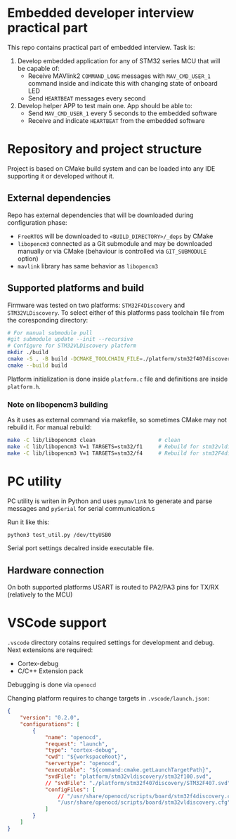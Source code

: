 # Embedded developer interview practical part

This repo contains practical part of embedded interview. Task is:

1. Develop embedded application for any of STM32 series MCU that will be capable of:
    - Receive MAVlink2 `COMMAND_LONG` messages with `MAV_CMD_USER_1` command inside and
      indicate this with changing state of onboard LED
    - Send `HEARTBEAT` messages every second
2. Develop helper APP to test main one. App should be able to:
    - Send `MAV_CMD_USER_1` every 5 seconds to the embedded software
    - Receive and indicate `HEARTBEAT` from the embedded software

# Repository and project structure

Project is based on CMake build system and can be loaded into any IDE supporting it or developed without it.

## External dependencies

Repo has external dependencies that will be downloaded during configuration phase:
- `FreeRTOS` will be downloaded to `<BUILD_DIRECTORY>/_deps` by CMake
- `libopencm3` connected as a Git submodule and may be downloaded manually or via CMake (behaviour is controlled via `GIT_SUBMODULE` option)
- `mavlink` library has same behavior as `libopencm3`

## Supported platforms and build

Firmware was tested on two platforms: `STM32F4Discovery` and `STM32VLDiscovery`. To select either of this platforms pass toolchain file from the coresponding directory:
```bash
# For manual submodule pull
#git submodule update --init --recursive
# Configure for STM32VLDiscovery platform
mkdir ./build
cmake -S . -B build -DCMAKE_TOOLCHAIN_FILE=./platform/stm32f407discovery/toolchain.cmake -DGIT_SUBMODULE=ON
cmake --build build
```

Platform initialization is done inside `platform.c` file and definitions are inside `platform.h`.

### Note on libopencm3 building
As it uses as external command via makefile, so sometimes CMake may not rebuild it. For manual rebuild:
```bash
make -C lib/libopencm3 clean                    # clean
make -C lib/libopencm3 V=1 TARGETS=stm32/f1     # Rebuild for stm32vldiscovery
make -C lib/libopencm3 V=1 TARGETS=stm32/f4     # Rebuild for stm32F4discovery
```


# PC utility

PC utility is writen in Python and uses `pymavlink` to generate and parse messages and `pySerial` for serial communication.s

Run it like this:
```bash
python3 test_util.py /dev/ttyUSB0
```

Serial port settings decalred inside executable file.

## Hardware connection

On both supported platforms USART is routed to PA2/PA3 pins for TX/RX (relatively to the MCU)

# VSCode support

`.vscode` directory cotains required settings for development and debug. Next extensions are required:
- Cortex-debug
- C/C++ Extension pack

Debugging is done via `openocd`

Changing platform requires to change targets in `.vscode/launch.json`:
```json
{
    "version": "0.2.0",
    "configurations": [
        {
            "name": "openocd",
            "request": "launch",
            "type": "cortex-debug",
            "cwd": "${workspaceRoot}",
            "servertype": "openocd",
            "executable": "${command:cmake.getLaunchTargetPath}",
            "svdFile": "platform/stm32vldiscovery/stm32f100.svd",
            // "svdFile": "./platform/stm32f407discovery/STM32F407.svd",   // <-- Uncomment for F407 platform
            "configFiles": [
                // "/usr/share/openocd/scripts/board/stm32f4discovery.cfg"
                "/usr/share/openocd/scripts/board/stm32vldiscovery.cfg"
            ]
        }
    ]
}
```

